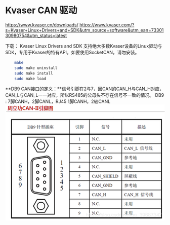 # Kvaser CAN 驱动

https://www.kvaser.cn/downloads/
https://www.kvaser.com/?s=Kvaser+Linux+Drivers+and+SDK&utm_source=software&utm_ean=7330130980754&utm_status=latest

下载：
    Kvaser Linux Drivers and SDK 支持绝大多数Kvaser设备的Linux驱动与SDK，专用于Kvaser的特有API。如要使用SocketCAN，请勿安装。

```Bash
    make
    sudo make uninstall
    sudo make install
    sudo make load
```

**DB9 CAN接口的定义：**信号引脚在2与7，因CAN的CAN_H与CAN_H对应，CAN_L与CAN_L一一对应，所以RS485的公母头不存在信号不一致的情况。 DB9 : 7脚CANH，2脚CANL，RJ45 1脚CANH，2较CANL
![1](pics/2023-07-27-15-10-12.png)

